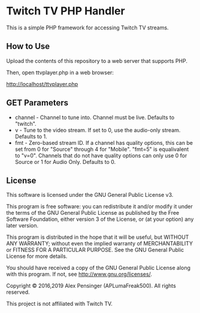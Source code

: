 # Twitch TV PHP Handler
This is a simple PHP framework for accessing Twitch TV streams.

## How to Use
Upload the contents of this repository to a web server that supports PHP.

Then, open ttvplayer.php in a web browser:

[http://localhost/ttvplayer.php](http://127.0.0.1/ttvplayer.php)

## GET Parameters

* channel - Channel to tune into. Channel must be live. Defaults to "twitch".
* v - Tune to the video stream. If set to 0, use the audio-only stream. Defaults to 1.
* fmt - Zero-based stream ID. If a channel has quality options, this can be set from 0 for "Source" through 4 for "Mobile". "fmt=5" is equalivalent to "v=0". Channels that do not have quality options can only use 0 for Source or 1 for Audio Only. Defaults to 0.

## License
This software is licensed under the GNU General Public License v3.

This program is free software: you can redistribute it and/or modify it under the terms of the GNU General Public License as published by the Free Software Foundation, either version 3 of the License, or (at your option) any later version.

This program is distributed in the hope that it will be useful, but WITHOUT ANY WARRANTY; without even the implied warranty of MERCHANTABILITY or FITNESS FOR A PARTICULAR PURPOSE.  See the GNU General Public License for more details.

You should have received a copy of the GNU General Public License along with this program.  If not, see <http://www.gnu.org/licenses/>.

Copyright © 2016,2019 Alex Pensinger (APLumaFreak500). All rights reserved.

This project is not affiliated with Twitch TV.
